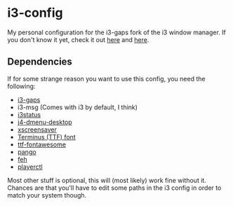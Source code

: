 # i3-config
My personal configuration for the i3-gaps fork of the i3 window manager.
If you don't know it yet, check it out [here](https://i3wm.org/) and [here](https://github.com/Airblader/i3).

Dependencies
------------
If for some strange reason you want to use this config, you need the following:
* [i3-gaps](https://github.com/Airblader/i3)
* i3-msg (Comes with i3 by default, I think)
* [i3status](https://i3wm.org/i3status/)
* [j4-dmenu-desktop](https://github.com/enkore/j4-dmenu-desktop)
* [xscreensaver](https://www.jwz.org/xscreensaver/)
* [Terminus (TTF) font](http://files.ax86.net/terminus-ttf/)
* [ttf-fontawesome](https://aur.archlinux.org/packages/ttf-font-awesome/)
* [pango](http://www.pango.org/)
* [feh](http://feh.finalrewind.org/)
* [playerctl](https://github.com/acrisci/playerctl)

Most other stuff is optional, this will (most likely) work fine without it.
Chances are that you'll have to edit some paths in the i3 config in order to match your system though.
